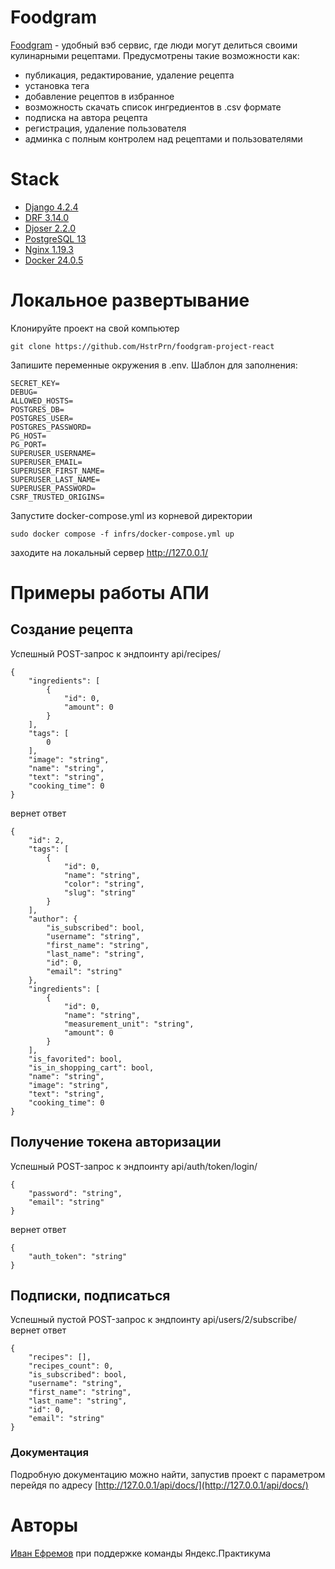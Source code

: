 # Foodgram

[Foodgram](https://not-foodgram.ddns.net/) - удобный вэб сервис, где люди могут делиться своими кулинарными рецептами.
Предусмотрены такие возможности как:
- публикация, редактирование, удаление рецепта
- установка тега
- добавление рецептов в избранное
- возможность скачать список ингредиентов в .csv формате
- подписка на автора рецепта
- регистрация, удаление пользователя
- админка с полным контролем над рецептами и пользователями

# Stack

- [Django 4.2.4](https://docs.djangoproject.com/en/4.2/)
- [DRF 3.14.0](https://www.django-rest-framework.org/community/3.14-announcement/)
- [Djoser 2.2.0](https://djoser.readthedocs.io/en/latest/index.html)
- [PostgreSQL 13](https://www.postgresql.org/files/documentation/pdf/13/postgresql-13-A4.pdf)
- [Nginx 1.19.3](https://nginx.org/en/docs/)
- [Docker 24.0.5](https://docs.docker.com/engine/release-notes/24.0/)

# Локальное развертывание

Клонируйте проект на свой компьютер

    git clone https://github.com/HstrPrn/foodgram-project-react

Запишите переменные окружения в .env. Шаблон для заполнения:

    SECRET_KEY=
    DEBUG=
    ALLOWED_HOSTS=
    POSTGRES_DB=
    POSTGRES_USER=
    POSTGRES_PASSWORD=
    PG_HOST=
    PG_PORT=
    SUPERUSER_USERNAME=
    SUPERUSER_EMAIL=
    SUPERUSER_FIRST_NAME=
    SUPERUSER_LAST_NAME=
    SUPERUSER_PASSWORD=
    CSRF_TRUSTED_ORIGINS=

Запустите docker-compose.yml из корневой директории

    sudo docker compose -f infrs/docker-compose.yml up 

заходите на локальный сервер http://127.0.0.1/

# Примеры работы АПИ
## Создание рецепта

Успешный POST-запрос к эндпоинту api/recipes/

    {
        "ingredients": [
            {
                "id": 0,
                "amount": 0
            }
        ],
        "tags": [
            0
        ],
        "image": "string",
        "name": "string",
        "text": "string",
        "cooking_time": 0
    }

вернет ответ

    {
        "id": 2,
        "tags": [
            {
                "id": 0,
                "name": "string",
                "color": "string",
                "slug": "string"
            }
        ],
        "author": {
            "is_subscribed": bool,
            "username": "string",
            "first_name": "string",
            "last_name": "string",
            "id": 0,
            "email": "string"
        },
        "ingredients": [
            {
                "id": 0,
                "name": "string",
                "measurement_unit": "string",
                "amount": 0
            }
        ],
        "is_favorited": bool,
        "is_in_shopping_cart": bool,
        "name": "string",
        "image": "string",
        "text": "string",
        "cooking_time": 0
    }

## Получение токена авторизации

Успешный POST-запрос к эндпоинту api/auth/token/login/

    {
        "password": "string",
        "email": "string"
    }

вернет ответ

    {
        "auth_token": "string"
    }

## Подписки, подписаться

Успешный пустой POST-запрос к эндпоинту api/users/2/subscribe/ вернет ответ

    {
        "recipes": [],
        "recipes_count": 0,
        "is_subscribed": bool,
        "username": "string",
        "first_name": "string",
        "last_name": "string",
        "id": 0,
        "email": "string"
    }

### Документация

Подробную документацию можно найти, запустив проект с параметром перейдя по адресу [http://127.0.0.1/api/docs/](http://127.0.0.1/api/docs/)

# Авторы

[Иван Ефремов](https://github.com/HstrPrn)
при поддержке команды Яндекс.Практикума
